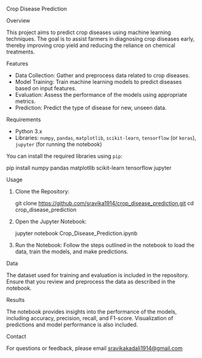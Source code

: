 Crop Disease Prediction

Overview

This project aims to predict crop diseases using machine learning techniques. The goal is to assist farmers in diagnosing crop diseases early, thereby improving crop yield and reducing the reliance on chemical treatments.

Features

- Data Collection: Gather and preprocess data related to crop diseases.
- Model Training:  Train machine learning models to predict diseases based on input features.
- Evaluation:      Assess the performance of the models using appropriate metrics.
- Prediction:      Predict the type of disease for new, unseen data.

Requirements

- Python 3.x
- Libraries: `numpy`, `pandas`, `matplotlib`, `scikit-learn`, `tensorflow` (or `keras`), `jupyter` (for running the notebook)

You can install the required libraries using `pip`:

pip install numpy pandas matplotlib scikit-learn tensorflow jupyter

Usage

1. Clone the Repository:

   git clone https://github.com/sravika1914/crop_disease_prediction.git
   cd crop_disease_prediction

2. Open the Jupyter Notebook:

   jupyter notebook Crop_Disease_Prediction.ipynb

3. Run the Notebook:
   Follow the steps outlined in the notebook to load the data, train the models, and make predictions.

Data

The dataset used for training and evaluation is included in the repository. Ensure that you review and preprocess the data as described in the notebook.

Results

The notebook provides insights into the performance of the models, including accuracy, precision, recall, and F1-score. Visualization of predictions and model performance is also included.

Contact

For questions or feedback, please email sravikakadali1914@gmail.com
